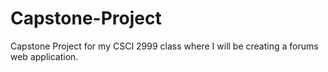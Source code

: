 # Capstone-Project
Capstone Project for my CSCI 2999 class where I will be creating a forums web application.
